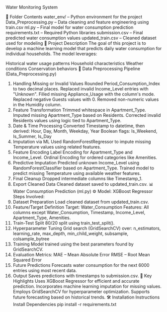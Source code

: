 Water Monitoring System

📁 Folder Contents
water_env/ – Python environment for the project
Data_Preprocessing.py – Data cleaning and feature engineering using train.csv
ml.py – Final model for water consumption prediction
requirements.txt – Required Python libraries
submission.csv – Final predicted water consumption values
updated_train.csv – Cleaned dataset used for modeling
🧠 Project Description
The goal of this project is to develop a machine learning model that predicts daily water consumption for individual households. The model leverages:

Historical water usage patterns
Household characteristics
Weather conditions
Conservation behaviors
🔧 Data Preprocessing Pipeline (Data_Preprocessing.py)
1. Handling Missing or Invalid Values
Rounded Period_Consumption_Index to two decimal places.
Replaced invalid Income_Level entries with "Unknown".
Filled missing Appliance_Usage with the column's mode.
Replaced negative Guests values with 0.
Removed non-numeric values in the Humidity column.
2. Feature Transformation
Trimmed whitespace in Apartment_Type.
Imputed missing Apartment_Type based on Residents.
Corrected invalid Residents values using logic tied to Apartment_Type.
3. Date & Time Processing
Converted Timestamp to datetime, then derived:
Hour, Day, Month, Weekday, Year
Boolean flags: Is_Weekend, Is_Summer, Is_Day
4. Imputation via ML
Used RandomForestRegressor to impute missing Temperature values using related features.
5. Feature Encoding
Label Encoding for Apartment_Type and Income_Level.
Ordinal Encoding for ordered categories like Amenities.
6. Predictive Imputation
Predicted unknown Income_Level using RandomForestClassifier based on Apartment_Type.
Trained model to predict missing Temperature using available weather features.
7. Final Cleanup
Dropped intermediate columns like Timestamp_1.
8. Export Cleaned Data
Cleaned dataset saved to updated_train.csv.
📊 Water Consumption Prediction (ml.py)
⚙️ Model: XGBoost Regressor
Steps Involved:
1. Dataset Preparation
Load cleaned dataset from updated_train.csv.
2. Feature/Target Definition
Target: Water_Consumption
Features: All columns except Water_Consumption, Timestamp, Income_Level, Apartment_Type, Amenities.
3. Train-Test Split
80/20 split using train_test_split().
4. Hyperparameter Tuning
Grid search (GridSearchCV) over:
n_estimators, learning_rate, max_depth, min_child_weight, subsample, colsample_bytree
5. Training
Model trained using the best parameters found by GridSearchCV.
6. Evaluation
Metrics:
MAE – Mean Absolute Error
RMSE – Root Mean Squared Error
7. Future Predictions
Forecasts water consumption for the next 6000 entries using most recent data.
8. Output
Saves predictions with timestamps to submission.csv.
📌 Key Highlights
Uses XGBoost Regressor for efficient and accurate prediction.
Incorporates machine learning imputation for missing values.
Employs GridSearchCV for hyperparameter optimization.
Supports future forecasting based on historical trends.
🛠️ Installation Instructions
Install Dependencies
pip install -r requirements.txt
